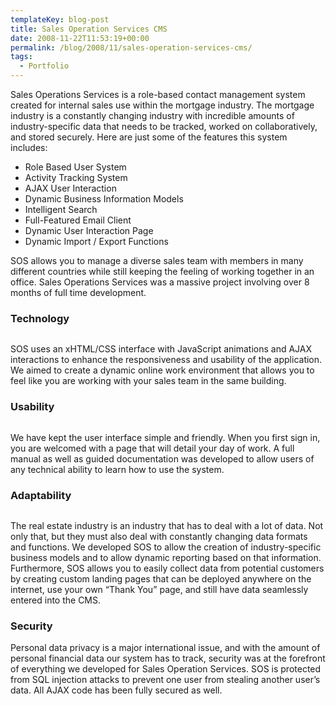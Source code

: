 ```yaml
---
templateKey: blog-post
title: Sales Operation Services CMS
date: 2008-11-22T11:53:19+00:00
permalink: /blog/2008/11/sales-operation-services-cms/
tags:
  - Portfolio
---
```

Sales Operations Services is a role-based contact management system created for internal sales use within the mortgage industry. The mortgage industry is a constantly changing industry with incredible amounts of industry-specific data that needs to be tracked, worked on collaboratively, and stored securely. Here are just some of the features this system includes:

<ul class="paraul">
  <li>
    Role Based User System
  </li>
  <li>
    Activity Tracking System
  </li>
  <li>
    AJAX User Interaction
  </li>
  <li>
    Dynamic Business Information Models
  </li>
  <li>
    Intelligent Search
  </li>
  <li>
    Full-Featured Email Client
  </li>
  <li>
    Dynamic User Interaction Page
  </li>
  <li>
    Dynamic Import / Export Functions
  </li>
</ul>

SOS allows you to manage a diverse sales team with members in many different countries while still keeping the feeling of working together in an office. Sales Operations Services was a massive project involving over 8 months of full time development.

### Technology

<div id="flashmovie1">
  <a href="javascript:loadmovie1();"><img src=""img/movie1pre.jpg" align="Load Movie" /></a>
</div>

<p class="para">
  SOS uses an xHTML/CSS interface with JavaScript animations and AJAX interactions to enhance the responsiveness and usability of the application. We aimed to create a dynamic online work environment that allows you to feel like you are working with your sales team in the same building.
</p>

### Usability

<div id="flashmovie2">
  <a href="javascript:loadmovie2();"><img src=""img/movie2pre.jpg" align="Load Movie" /></a>
</div>

We have kept the user interface simple and friendly. When you first sign in, you are welcomed with a page that will detail your day of work. A full manual as well as guided documentation was developed to allow users of any technical ability to learn how to use the system. 

### Adaptability</h4> 

<div id="flashmovie3">
  <a href="javascript:loadmovie3();"><img src=""img/movie3pre.jpg" align="Load Movie" /></a>
</div>

The real estate industry is an industry that has to deal with a lot of data. Not only that, but they must also deal with constantly changing data formats and functions. We developed SOS to allow the creation of industry-specific business models and to allow dynamic reporting based on that information. Furthermore, SOS allows you to easily collect data from potential customers by creating custom landing pages that can be deployed anywhere on the internet, use your own &#8220;Thank You&#8221; page, and still have data seamlessly entered into the CMS.

### Security</h4> 

Personal data privacy is a major international issue, and with the amount of personal financial data our system has to track, security was at the forefront of everything we developed for Sales Operation Services. SOS is protected from SQL injection attacks to prevent one user from stealing another user&#8217;s data. All AJAX code has been fully secured as well.